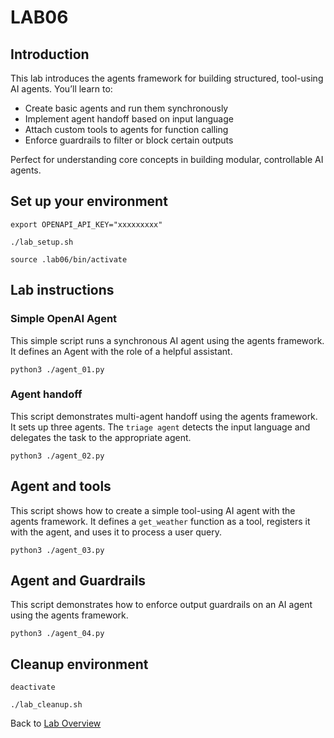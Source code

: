 # LAB06
## Introduction
This lab introduces the agents framework for building structured, tool-using AI agents. You’ll learn to:
- Create basic agents and run them synchronously
- Implement agent handoff based on input language
- Attach custom tools to agents for function calling
- Enforce guardrails to filter or block certain outputs

Perfect for understanding core concepts in building modular, controllable AI agents.
## Set up your environment
```
export OPENAPI_API_KEY="xxxxxxxxx"
```
```
./lab_setup.sh
```
```
source .lab06/bin/activate
```
## Lab instructions
### Simple OpenAI Agent
This simple script runs a synchronous AI agent using the agents framework. It defines an Agent with the role of a helpful assistant.
```
python3 ./agent_01.py
```
### Agent handoff
This script demonstrates multi-agent handoff using the agents framework. It sets up three agents. 
The `triage agent` detects the input language and delegates the task to the appropriate agent.
```
python3 ./agent_02.py
```
## Agent and tools
This script shows how to create a simple tool-using AI agent with the agents framework. It defines a `get_weather` function as a tool, registers it with the agent, and uses it to process a user query. 
```
python3 ./agent_03.py
```
## Agent and Guardrails
This script demonstrates how to enforce output guardrails on an AI agent using the agents framework.
```
python3 ./agent_04.py
```
## Cleanup environment
```
deactivate
```
```
./lab_cleanup.sh
```
Back to [Lab Overview](https://github.com/kubiosec-agentic/agentic-labs/blob/master/README.md#-lab-overview)